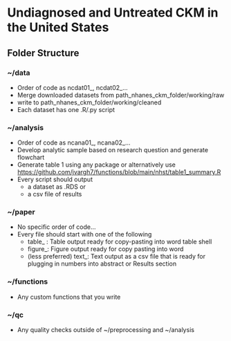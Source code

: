 # Undiagnosed and Untreated CKM in the United States

## Folder Structure

### ~/data

- Order of code as ncdat01_, ncdat02_...
- Merge downloaded datasets from path_nhanes_ckm_folder/working/raw 
- write to path_nhanes_ckm_folder/working/cleaned
- Each dataset has one .R/.py script

### ~/analysis

- Order of code as ncana01_, ncana02_...
- Develop analytic sample based on research question and generate flowchart
- Generate table 1 using any package or alternatively use https://github.com/jvargh7/functions/blob/main/nhst/table1_summary.R
- Every script should output 
    - a dataset as .RDS or 
    - a csv file of results
    
### ~/paper

- No specific order of code...
- Every file should start with one of the following
    - table_ : Table output ready for copy-pasting into word table shell
    - figure_: Figure output ready for copy pasting into word 
    - (less preferred) text_: Text output as a csv file that is ready for plugging in numbers into abstract or Results section

### ~/functions

- Any custom functions that you write

### ~/qc

- Any quality checks outside of ~/preprocessing and ~/analysis

